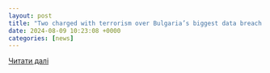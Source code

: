 ```yaml
---
layout: post
title: "Two charged with terrorism over Bulgaria’s biggest data breach - lawyer | Reuters"
date: 2024-08-09 10:23:08 +0000
categories: [news]
---
```


[Читати далі](https://www.reuters.com/article/bulgaria-cybersecurity/update-1-two-charged-with-terrorism-over-bulgarias-biggest-data-breach-lawyer-idUSL8N24P781/)
